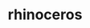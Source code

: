 ---
layout: smileys&emotion
title: rhinoceros
emoji: rhinoceros
permalink: 🦏.html
image: assets/img/3moji/rhinoceros.png
---